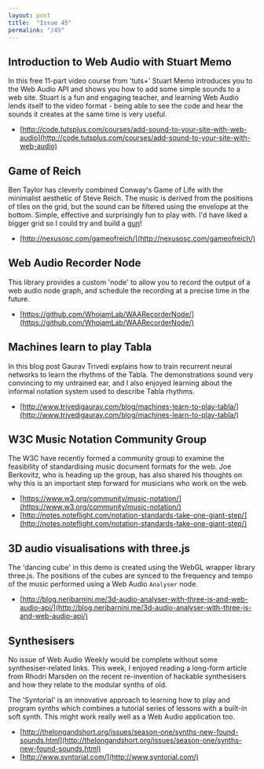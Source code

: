 ```yaml
---
layout: post
title:  "Issue 45"
permalink: "/45"
---
```


## Introduction to Web Audio with Stuart Memo ##

In this free 11-part video course from 'tuts+' Stuart Memo introduces
you to the Web Audio API and shows you how to add some simple sounds
to a web site. Stuart is a fun and engaging teacher, and learning Web
Audio lends itself to the video format - being able to see the code
and hear the sounds it creates at the same time is very useful.

- [http://code.tutsplus.com/courses/add-sound-to-your-site-with-web-audio](http://code.tutsplus.com/courses/add-sound-to-your-site-with-web-audio)

## Game of Reich ##

Ben Taylor has cleverly combined Conway's Game of Life with the
minimalist aesthetic of Steve Reich. The music is derived from the
positions of tiles on the grid, but the sound can be filtered using
the envelope at the bottom. Simple, effective and surprisingly fun to
play with. I'd have liked a bigger grid so I could try and build a
[gun](https://en.wikipedia.org/wiki/Gun_(cellular_automaton))!

- [http://nexusosc.com/gameofreich/](http://nexusosc.com/gameofreich/)

## Web Audio Recorder Node ##

This library provides a custom 'node' to allow you to record the
output of a web audio node graph, and schedule the recording at a
precise time in the future.

- [https://github.com/WhojamLab/WAARecorderNode/](https://github.com/WhojamLab/WAARecorderNode/)

## Machines learn to play Tabla ##

In this blog post Gaurav Trivedi explains how to train recurrent
neural networks to learn the rhythms of the Tabla. The demonstrations
sound very convincing to my untrained ear, and I also enjoyed learning
about the informal notation system used to describe Tabla rhythms.

- [http://www.trivedigaurav.com/blog/machines-learn-to-play-tabla/](http://www.trivedigaurav.com/blog/machines-learn-to-play-tabla/)

## W3C Music Notation Community Group ##

The W3C have recently formed a community group to examine the
feasibility of standardising music document formats for the web. Joe
Berkovitz, who is heading up the group, has also shared his thoughts
on why this is an important step forward for musicians who work on the
web.

- [https://www.w3.org/community/music-notation/](https://www.w3.org/community/music-notation/)
- [http://notes.noteflight.com/notation-standards-take-one-giant-step/](http://notes.noteflight.com/notation-standards-take-one-giant-step/)

## 3D audio visualisations with three.js ##

The 'dancing cube' in this demo is created using the WebGL wrapper
library three.js. The positions of the cubes are synced to the
frequency and tempo of the music performed using a Web Audio
`Analyser` node.

- [http://blog.neribarnini.me/3d-audio-analyser-with-three-js-and-web-audio-api/](http://blog.neribarnini.me/3d-audio-analyser-with-three-js-and-web-audio-api/)

## Synthesisers ##

No issue of Web Audio Weekly would be complete without some
synthesiser-related links. This week, I enjoyed reading a long-form
article from Rhodri Marsden on the recent re-invention of hackable
synthesisers and how they relate to the modular synths of old.

The 'Syntorial' is an innovative approach to learning how to play and
program synths which combines a tutorial series of lessons with a
built-in soft synth. This might work really well as a Web Audio
application too.

- [http://thelongandshort.org/issues/season-one/synths-new-found-sounds.html](http://thelongandshort.org/issues/season-one/synths-new-found-sounds.html)
- [http://www.syntorial.com/](http://www.syntorial.com/)
